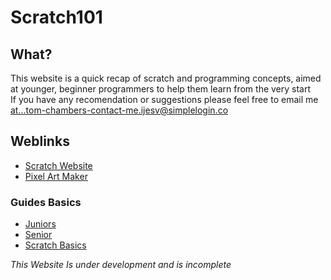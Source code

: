 # Scratch101

## What?
This website is a quick recap of scratch and programming concepts, aimed at younger, beginner programmers to help them learn from the very start  
If you have any recomendation or suggestions please feel free to email me at...tom-chambers-contact-me.ijesv@simplelogin.co

## Weblinks
- [Scratch Website](https://scratch.mit.edu/)
- [Pixel Art Maker](https://www.pixilart.com/draw)

### Guides Basics
- [Juniors](pages/Juniors/Logic.md)
- [Senior](pages/Senior/Hardware.md)
- [Scratch Basics](pages/Basics.md)








*This Website Is under development and is incomplete*
